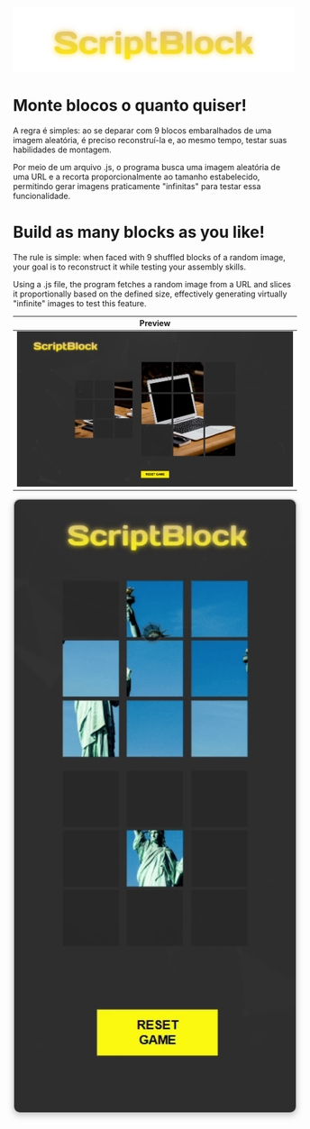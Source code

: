 <img src="./assets/ui/scriptblocklogo.png" alt="logo" width="500"/>

# Monte blocos o quanto quiser!

A regra é simples: ao se deparar com 9 blocos embaralhados de uma imagem aleatória, é preciso reconstruí-la e, ao mesmo tempo, testar suas habilidades de montagem.

Por meio de um arquivo .js, o programa busca uma imagem aleatória de uma URL e a recorta proporcionalmente ao tamanho estabelecido, permitindo gerar imagens praticamente "infinitas" para testar essa funcionalidade.


# Build as many blocks as you like!

The rule is simple: when faced with 9 shuffled blocks of a random image, your goal is to reconstruct it while testing your assembly skills.

Using a .js file, the program fetches a random image from a URL and slices it proportionally based on the defined size, effectively generating virtually "infinite" images to test this feature.

| <div align="center">Preview</div> |
|:--:|
| <img src="./preview/preview-desktop-url.png" alt="Preview Desktop" width="800"/> |


<img src="./preview/scriptblock-playing.gif" alt="Demo" width="500" style="border: 2px solid #ccc; border-radius: 12px; box-shadow: 0 4px 12px rgba(0,0,0,0.2);" />


